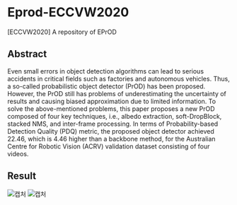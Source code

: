 # Eprod-ECCVW2020
[ECCVW2020] A repository of EPrOD

## Abstract

Even small errors in object detection algorithms can lead to serious accidents in
critical fields such as factories and autonomous vehicles. Thus, a so-called probabilistic object
detector (PrOD) has been proposed. However, the PrOD still has problems of underestimating
the uncertainty of results and causing biased approximation due to limited information. To
solve the above-mentioned problems, this paper proposes a new PrOD composed of four key
techniques, i.e., albedo extraction, soft-DropBlock, stacked NMS, and inter-frame processing.
In terms of Probability-based Detection Quality (PDQ) metric, the proposed object detector
achieved 22.46, which is 4.46 higher than a backbone method, for the Australian Centre for
Robotic Vision (ACRV) validation dataset consisting of four videos.

## Result
![캡처](https://user-images.githubusercontent.com/54341727/125396902-29e93800-e3e8-11eb-8b96-45868a7b27b6.PNG)
![캡처](https://user-images.githubusercontent.com/54341727/125397077-661c9880-e3e8-11eb-8a5b-4665b7ea7159.PNG)

